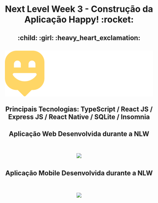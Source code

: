 <h1 align="center">Next Level Week 3 - Construção da Aplicação Happy! :rocket: </h1>
<h2 align="center">:child: :girl: :heavy_heart_exclamation:</h2>

<h2 align="center"><img align="center" src="https://github.com/AlexPauloVieira/NextLevelWeek3/blob/main/front-web/src/images/logo.svg"><h2>

 <h2 align="center">Principais Tecnologias: TypeScript / React JS / Express JS / React Native / SQLite / Insomnia </h2>

 <h2 align="center">Aplicação Web Desenvolvida durante a NLW </h2>

<h1 align="center" ><img width="700" src="https://github.com/AlexPauloVieira/NextLevelWeek3/blob/main/happy.gif" /></h1>

 <h2 align="center">Aplicação Mobile Desenvolvida durante a NLW</h2>
 
<h1 align="center" ><img width="350" src="https://github.com/AlexPauloVieira/NextLevelWeek3/blob/main/happymobile.gif" /></h1>


